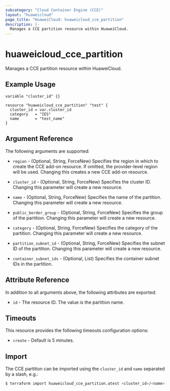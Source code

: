 ```yaml
---
subcategory: "Cloud Container Engine (CCE)"
layout: "huaweicloud"
page_title: "HuaweiCloud: huaweicloud_cce_partition"
description: |-
  Manages a CCE partition resource within HuaweiCloud.
---
```


# huaweicloud_cce_partition

Manages a CCE partition resource within HuaweiCloud.

## Example Usage

```hcl
variable "cluster_id" {}

resource "huaweicloud_cce_partition" "test" {
  cluster_id = var.cluster_id
  category   = "IES"
  name       = "test_name"
}
```

## Argument Reference

The following arguments are supported:

* `region` - (Optional, String, ForceNew) Specifies the region in which to create the CCE add-on resource.
  If omitted, the provider-level region will be used. Changing this creates a new CCE add-on resource.

* `cluster_id` - (Optional, String, ForceNew) Specifies the cluster ID. Changing this parameter will create a new resource.

* `name` - (Optional, String, ForceNew) Specifies the name of the partition. Changing this parameter will create a new
  resource.

* `public_border_group` - (Optional, String, ForceNew) Specifies the group of the partition. Changing this parameter will
  create a new resource.

* `category` - (Optional, String, ForceNew) Specifies the category of the partition. Changing this parameter will create
  a new resource.

* `partition_subnet_id` - (Optional, String, ForceNew) Specifies the subnet ID of the partition. Changing this parameter
  will create a new resource.

* `container_subnet_ids` - (Optional, List) Specifies the container subnet IDs in the partition.

## Attribute Reference

In addition to all arguments above, the following attributes are exported:

* `id` - The resource ID. The value is the partition name.

## Timeouts

This resource provides the following timeouts configuration options:

* `create` - Default is 5 minutes.

## Import

The CCE partition can be imported using the `cluster_id` and `name` separated by a slash, e.g.:

```bash
$ terraform import huaweicloud_cce_partition.atest <cluster_id>/<name>
```
